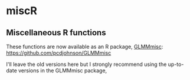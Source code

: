 # miscR
## Miscellaneous R functions

These functions are now available as an R package, [GLMMmisc](https://github.com/pcdjohnson/GLMMmisc "GLMMmisc R package"):
https://github.com/pcdjohnson/GLMMmisc

I'll leave the old versions here but I strongly recommend using the up-to-date versions in the GLMMmisc package, 


